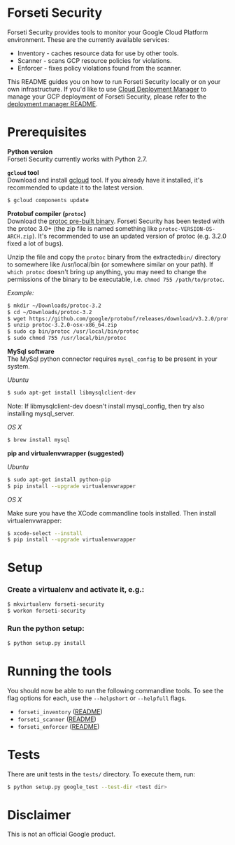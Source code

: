 # Forseti Security

Forseti Security provides tools to monitor your Google Cloud Platform
environment. These are the currently available services:

* Inventory - caches resource data for use by other tools.
* Scanner - scans GCP resource policies for violations.
* Enforcer - fixes policy violations found from the scanner.

This README guides you on how to run Forseti Security locally or on your own infrastructure. If you'd like to use [Cloud Deployment Manager](https://cloud.google.com/deployment-manager/) to manage your GCP deployment of Forseti Security, please refer to the [deployment manager README](/deployment-templates/README.md).

# Prerequisites

**Python version**  
Forseti Security currently works with Python 2.7.

**`gcloud` tool**  
Download and install [gcloud](https://cloud.google.com/sdk/gcloud/) tool. If you already have it installed, it's recommended to update it to the latest version.

```sh
$ gcloud components update
```

**Protobuf compiler (`protoc`)**  
Download the [protoc pre-built
binary](https://github.com/google/protobuf/releases). Forseti Security has been tested with
the protoc 3.0+ (the zip file is named something like
`protoc-VERSION-OS-ARCH.zip`). It's recommended to use an updated version of
protoc (e.g. 3.2.0 fixed a lot of bugs).

Unzip the file and copy the `protoc` binary from the extracted`bin/` directory
to somewhere like /usr/local/bin (or somewhere similar on your path). If `which
protoc` doesn't bring up anything, you may need to change the permissions of the
binary to be executable, i.e. `chmod 755 /path/to/protoc`.

*Example:*

```sh
$ mkdir ~/Downloads/protoc-3.2
$ cd ~/Downloads/protoc-3.2
$ wget https://github.com/google/protobuf/releases/download/v3.2.0/protoc-3.2.0-osx-x86_64.zip
$ unzip protoc-3.2.0-osx-x86_64.zip
$ sudo cp bin/protoc /usr/local/bin/protoc
$ sudo chmod 755 /usr/local/bin/protoc
```

**MySql software**  
The MySql python connector requires `mysql_config` to be present in your system.

*Ubuntu*

```sh
$ sudo apt-get install libmysqlclient-dev
```
Note: If libmysqlclient-dev doesn't install mysql_config, then try also installing mysql_server.

*OS X*

```sh
$ brew install mysql
```

**pip and virtualenvwrapper (suggested)**  

*Ubuntu*

```sh
$ sudo apt-get install python-pip
$ pip install --upgrade virtualenvwrapper
```

*OS X*

Make sure you have the XCode commandline tools installed. Then install
virtualenvwrapper:

```sh
$ xcode-select --install
$ pip install --upgrade virtualenvwrapper
```

# Setup


### Create a virtualenv and activate it, e.g.:

```sh
$ mkvirtualenv forseti-security
$ workon forseti-security
```

### Run the python setup:

```sh
$ python setup.py install
```

# Running the tools

You should now be able to run the following commandline tools. To see the flag options for each, use the `--helpshort` or `--helpfull` flags.

 - `forseti_inventory` ([README](google/cloud/security/inventory/README.md))
 - `forseti_scanner` ([README](google/cloud/security/scanner/README.md))
 - `forseti_enforcer` ([README](google/cloud/security/enforcer/README.md))


# Tests
There are unit tests in the `tests/` directory. To execute them, run:

```sh
$ python setup.py google_test --test-dir <test dir>
```


# Disclaimer
This is not an official Google product.

